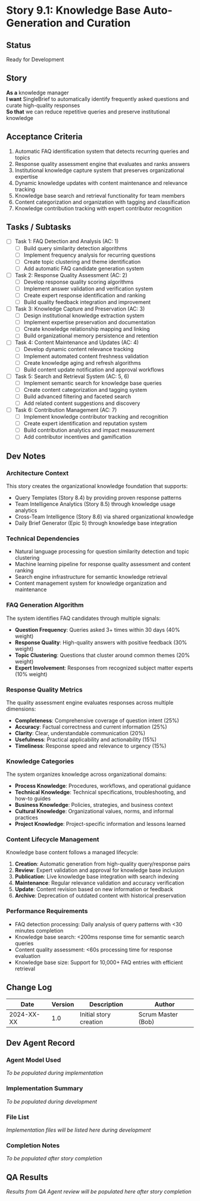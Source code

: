 # Story 9.1: Knowledge Base Auto-Generation and Curation

## Status
Ready for Development

## Story
**As a** knowledge manager  
**I want** SingleBrief to automatically identify frequently asked questions and curate high-quality responses  
**So that** we can reduce repetitive queries and preserve institutional knowledge

## Acceptance Criteria
1. Automatic FAQ identification system that detects recurring queries and topics
2. Response quality assessment engine that evaluates and ranks answers
3. Institutional knowledge capture system that preserves organizational expertise
4. Dynamic knowledge updates with content maintenance and relevance tracking
5. Knowledge base search and retrieval functionality for team members
6. Content categorization and organization with tagging and classification
7. Knowledge contribution tracking with expert contributor recognition

## Tasks / Subtasks
- [ ] Task 1: FAQ Detection and Analysis (AC: 1)
  - [ ] Build query similarity detection algorithms
  - [ ] Implement frequency analysis for recurring questions
  - [ ] Create topic clustering and theme identification
  - [ ] Add automatic FAQ candidate generation system
- [ ] Task 2: Response Quality Assessment (AC: 2)
  - [ ] Develop response quality scoring algorithms
  - [ ] Implement answer validation and verification system
  - [ ] Create expert response identification and ranking
  - [ ] Build quality feedback integration and improvement
- [ ] Task 3: Knowledge Capture and Preservation (AC: 3)
  - [ ] Design institutional knowledge extraction system
  - [ ] Implement expertise preservation and documentation
  - [ ] Create knowledge relationship mapping and linking
  - [ ] Build organizational memory persistence and retention
- [ ] Task 4: Content Maintenance and Updates (AC: 4)
  - [ ] Develop dynamic content relevance tracking
  - [ ] Implement automated content freshness validation
  - [ ] Create knowledge aging and refresh algorithms
  - [ ] Build content update notification and approval workflows
- [ ] Task 5: Search and Retrieval System (AC: 5, 6)
  - [ ] Implement semantic search for knowledge base queries
  - [ ] Create content categorization and tagging system
  - [ ] Build advanced filtering and faceted search
  - [ ] Add related content suggestions and discovery
- [ ] Task 6: Contribution Management (AC: 7)
  - [ ] Implement knowledge contributor tracking and recognition
  - [ ] Create expert identification and reputation system
  - [ ] Build contribution analytics and impact measurement
  - [ ] Add contributor incentives and gamification

## Dev Notes

### Architecture Context
This story creates the organizational knowledge foundation that supports:
- Query Templates (Story 8.4) by providing proven response patterns
- Team Intelligence Analytics (Story 8.5) through knowledge usage analytics
- Cross-Team Intelligence (Story 8.6) via shared organizational knowledge
- Daily Brief Generator (Epic 5) through knowledge base integration

### Technical Dependencies
- Natural language processing for question similarity detection and topic clustering
- Machine learning pipeline for response quality assessment and content ranking
- Search engine infrastructure for semantic knowledge retrieval
- Content management system for knowledge organization and maintenance

### FAQ Generation Algorithm
The system identifies FAQ candidates through multiple signals:
- **Question Frequency**: Queries asked 3+ times within 30 days (40% weight)
- **Response Quality**: High-quality answers with positive feedback (30% weight)
- **Topic Clustering**: Questions that cluster around common themes (20% weight)
- **Expert Involvement**: Responses from recognized subject matter experts (10% weight)

### Response Quality Metrics
The quality assessment engine evaluates responses across multiple dimensions:
- **Completeness**: Comprehensive coverage of question intent (25%)
- **Accuracy**: Factual correctness and current information (25%)
- **Clarity**: Clear, understandable communication (20%)
- **Usefulness**: Practical applicability and actionability (15%)
- **Timeliness**: Response speed and relevance to urgency (15%)

### Knowledge Categories
The system organizes knowledge across organizational domains:
- **Process Knowledge**: Procedures, workflows, and operational guidance
- **Technical Knowledge**: Technical specifications, troubleshooting, and how-to guides
- **Business Knowledge**: Policies, strategies, and business context
- **Cultural Knowledge**: Organizational values, norms, and informal practices
- **Project Knowledge**: Project-specific information and lessons learned

### Content Lifecycle Management
Knowledge base content follows a managed lifecycle:
1. **Creation**: Automatic generation from high-quality query/response pairs
2. **Review**: Expert validation and approval for knowledge base inclusion
3. **Publication**: Live knowledge base integration with search indexing
4. **Maintenance**: Regular relevance validation and accuracy verification
5. **Update**: Content revision based on new information or feedback
6. **Archive**: Deprecation of outdated content with historical preservation

### Performance Requirements
- FAQ detection processing: Daily analysis of query patterns with <30 minutes completion
- Knowledge base search: <200ms response time for semantic search queries
- Content quality assessment: <60s processing time for response evaluation
- Knowledge base size: Support for 10,000+ FAQ entries with efficient retrieval

## Change Log
| Date | Version | Description | Author |
|------|---------|-------------|---------|
| 2024-XX-XX | 1.0 | Initial story creation | Scrum Master (Bob) |

## Dev Agent Record

### Agent Model Used
*To be populated during implementation*

### Implementation Summary
*To be populated during development*

### File List
*Implementation files will be listed here during development*

### Completion Notes
*To be populated after story completion*

## QA Results
*Results from QA Agent review will be populated here after story completion*